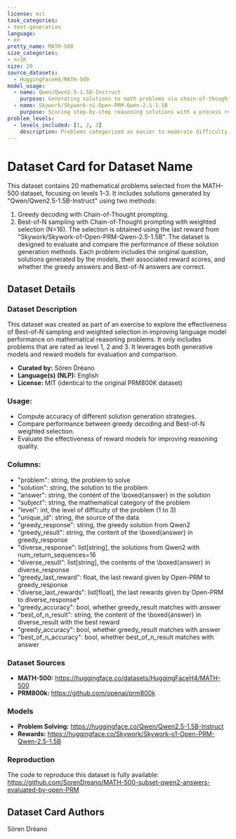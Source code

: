 ```yaml
---
license: mit
task_categories:
- text-generation
language:
- en
pretty_name: MATH-500
size_categories:
- n<1K
size: 20
source_datasets:
  - HuggingFaceH4/MATH-500
model_usage:
  - name: Qwen/Qwen2.5-1.5B-Instruct
    purpose: Generating solutions to math problems via chain-of-thought reasoning.
  - name: Skywork/Skywork-o1-Open-PRM-Qwen-2.5-1.5B
    purpose: Scoring step-by-step reasoning solutions with a process reward model.
problem_levels:
  - levels_included: [1, 2, 3]
    description: Problems categorized as easier to moderate difficulty, suitable for evaluation with smaller models.
---
```

# Dataset Card for Dataset Name

This dataset contains 20 mathematical problems selected from the MATH-500 dataset, focusing on levels 1–3. 
It includes solutions generated by "Qwen/Qwen2.5-1.5B-Instruct" using two methods:
  1. Greedy decoding with Chain-of-Thought prompting.
  2. Best-of-N sampling with Chain-of-Thought prompting with weighted selection (N=16). The selection is obtained using the last reward from "Skywork/Skywork-o1-Open-PRM-Qwen-2.5-1.5B".
The dataset is designed to evaluate and compare the performance of these solution generation methods. 
Each problem includes the original question, solutions generated by the models, their associated reward scores, and whether the greedy answers and Best-of-N answers are correct.

## Dataset Details

### Dataset Description

This dataset was created as part of an exercise to explore the effectiveness of Best-of-N sampling and weighted selection in improving language model performance on mathematical reasoning problems. It only includes problems that are rated as level 1, 2 and 3. It leverages both generative models and reward models for evaluation and comparison.

- **Curated by:** Sören Dréano
- **Language(s) (NLP):** English
- **License:** MIT (identical to the original PRM800K dataset)

### Usage:

- Compute accuracy of different solution generation strategies.
- Compare performance between greedy decoding and Best-of-N weighted selection.
- Evaluate the effectiveness of reward models for improving reasoning quality.

### Columns:

- "problem": string, the problem to solve
- "solution": string, the solution to the problem
- "answer": string, the content of the \boxed{answer} in the solution
- "subject": string, the mathematical category of the problem
- "level": int, the level of difficulty of the problem (1 to 3)
- "unique_id": string, the source of the data
- "greedy_response": string, the greedy solution from Qwen2
- "greedy_result": string, the content of the \boxed{answer} in greedy_response
- "diverse_response": list[string], the solutions from Qwen2 with num_return_sequences=16
- "diverse_result": list[string], the contents of the \boxed{answer} in diverse_response
- "greedy_last_reward": float, the last reward given by Open-PRM to greedy_response
- "diverse_last_rewards": list[float], the last rewards given by Open-PRM to diverse_response*
- "greedy_accuracy": bool, whether greedy_result matches with answer
- "best_of_n_result": string, the content of the \boxed{answer} in diverse_result with the best reward
- "greedy_accuracy": bool, whether greedy_result matches with answer
- "best_of_n_accuracy": bool, whether best_of_n_result matches with answer

### Dataset Sources

- **MATH-500:** https://huggingface.co/datasets/HuggingFaceH4/MATH-500
- **PRM800k:** https://github.com/openai/prm800k

### Models

- **Problem Solving:** https://huggingface.co/Qwen/Qwen2.5-1.5B-Instruct
- **Rewards:** https://huggingface.co/Skywork/Skywork-o1-Open-PRM-Qwen-2.5-1.5B

### Reproduction

The code to reproduce this dataset is fully available: https://github.com/SorenDreano/MATH-500-subset-qwen2-answers-evaluated-by-open-PRM

## Dataset Card Authors 

Sören Dréano
